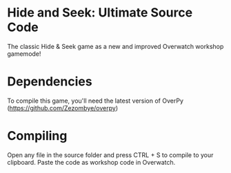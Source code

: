 # Hide and Seek: Ultimate Source Code

The classic Hide & Seek game as a new and improved Overwatch workshop gamemode!

# Dependencies

To compile this game, you'll need the latest version of OverPy (https://github.com/Zezombye/overpy)

# Compiling
Open any file in the source folder and press CTRL + S to compile to your clipboard. Paste the code as workshop code in Overwatch.